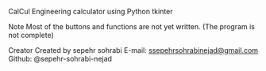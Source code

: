 

CalCul
Engineering calculator using Python tkinter

Note
Most of the buttons and functions are not yet written. (The program is not complete)

Creator
Created by sepehr sohrabi
E-mail: ssepehrsohrabinejad@gmail.com
Github: @sepehr-sohrabi-nejad






